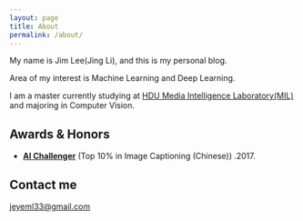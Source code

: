 ```yaml
---
layout: page
title: About
permalink: /about/
---
```



My name is Jim Lee(Jing Li), and this is my personal blog.

Area of my interest is  Machine Learning and Deep Learning.

I am a master currently studying at [HDU Media Intelligence Laboratory(MIL)](http://mil.hdu.edu.cn/) and majoring in Computer Vision.

## Awards & Honors
- [**AI Challenger**](https://challenger.ai/competition/caption/leaderboard) (Top 10% in Image Captioning (Chinese)) .2017.

## Contact me

[jeyeml33@gmail.com](jeyeml33@gmail.com)
